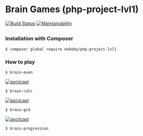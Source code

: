 # Brain Games (php-project-lvl1)

[![Build Status](https://travis-ci.com/nokoboprog/php-project-lvl1.svg?branch=master)](https://travis-ci.com/nokoboprog/php-project-lvl1)
[![Maintainability](https://api.codeclimate.com/v1/badges/1e53b6b5d79c95c6885e/maintainability)](https://codeclimate.com/github/nokoboprog/php-project-lvl1/maintainability)

##

### Installation with Composer

`$ composer global require nokobo/php-project-lvl1`

### How to play

`$ brain-even`

[![asciicast](https://asciinema.org/a/290059.svg)](https://asciinema.org/a/290059)

`$ brain-calc`

[![asciicast](https://asciinema.org/a/290170.svg)](https://asciinema.org/a/290170)

`$ brain-gcd`

[![asciicast](https://asciinema.org/a/290178.svg)](https://asciinema.org/a/290178)

`$ brain-progression`
